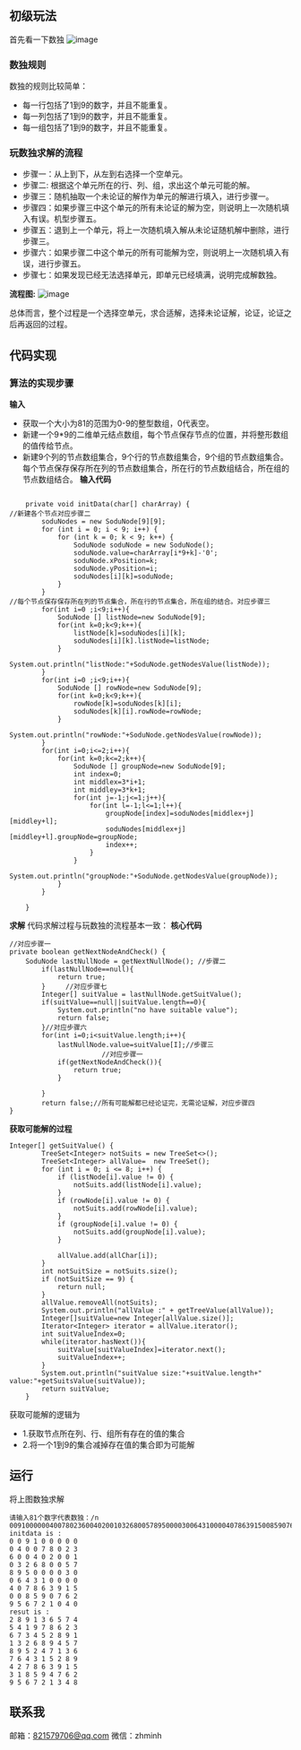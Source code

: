 ## 初级玩法

首先看一下数独
![image](https://github.com/huolizhuminh/AndroidSkills/blob/master/JavaSkillDemo/images/sodu.jpg)

### 数独规则
数独的规则比较简单：
* 每一行包括了1到9的数字，并且不能重复。
* 每一列包括了1到9的数字，并且不能重复。
* 每一组包括了1到9的数字，并且不能重复。

### 玩数独求解的流程
* 步骤一：从上到下，从左到右选择一个空单元。
* 步骤二: 根据这个单元所在的行、列、组，求出这个单元可能的解。
* 步骤三：随机抽取一个未论证的解作为单元的解进行填入，进行步骤一。
* 步骤四：如果步骤三中这个单元的所有未论证的解为空，则说明上一次随机填入有误。机型步骤五。
* 步骤五：退到上一个单元，将上一次随机填入解从未论证随机解中删除，进行步骤三。
* 步骤六：如果步骤二中这个单元的所有可能解为空，则说明上一次随机填入有误，进行步骤五。
* 步骤七：如果发现已经无法选择单元，即单元已经填满，说明完成解数独。

**流程图:**
![image](https://github.com/huolizhuminh/AndroidSkills/blob/master/JavaSkillDemo/images/shuduprocess.jpg)

总体而言，整个过程是一个选择空单元，求合适解，选择未论证解，论证，论证之后再返回的过程。
## 代码实现

### 算法的实现步骤
**输入**
* 获取一个大小为81的范围为0-9的整型数组，0代表空。
* 新建一个9*9的二维单元结点数组，每个节点保存节点的位置，并将整形数组的值传给节点。
* 新建9个列的节点数组集合，9个行的节点数组集合，9个组的节点数组集合。每个节点保存保存所在列的节点数组集合，所在行的节点数组结合，所在组的节点数组结合。
**输入代码**
```

	private void initData(char[] charArray) {
//新建各个节点对应步骤二
		soduNodes = new SoduNode[9][9];
		for (int i = 0; i < 9; i++) {
			for (int k = 0; k < 9; k++) {
				SoduNode soduNode = new SoduNode();
				soduNode.value=charArray[i*9+k]-'0';
				soduNode.xPosition=k;
				soduNode.yPosition=i;
				soduNodes[i][k]=soduNode;
			}
		}
//每个节点保存保存所在列的节点集合，所在行的节点集合，所在组的结合。对应步骤三
		for(int i=0 ;i<9;i++){
			SoduNode [] listNode=new SoduNode[9];
			for(int k=0;k<9;k++){
				listNode[k]=soduNodes[i][k];
				soduNodes[i][k].listNode=listNode;
			}
			System.out.println("listNode:"+SoduNode.getNodesValue(listNode));
		}
		for(int i=0 ;i<9;i++){
			SoduNode [] rowNode=new SoduNode[9];
			for(int k=0;k<9;k++){
				rowNode[k]=soduNodes[k][i];
				soduNodes[k][i].rowNode=rowNode;
			}
			System.out.println("rowNode:"+SoduNode.getNodesValue(rowNode));
		}
		for(int i=0;i<=2;i++){
			for(int k=0;k<=2;k++){
				SoduNode [] groupNode=new SoduNode[9];
				int index=0;
				int middlex=3*i+1;
				int middley=3*k+1;
				for(int j=-1;j<=1;j++){
					for(int l=-1;l<=1;l++){
						groupNode[index]=soduNodes[middlex+j][middley+l];
						soduNodes[middlex+j][middley+l].groupNode=groupNode;
						index++;
					}
				}
				System.out.println("groupNode:"+SoduNode.getNodesValue(groupNode));
			}
		}
	
	}
```
**求解**
代码求解过程与玩数独的流程基本一致：
**核心代码**
```
//对应步骤一
private boolean getNextNodeAndCheck() {
	SoduNode lastNullNode = getNextNullNode(); //步骤二
		if(lastNullNode==null){
			return true;
		}     //对应步骤七
		Integer[] suitValue = lastNullNode.getSuitValue();
		if(suitValue==null||suitValue.length==0){
			System.out.println("no have suitable value");
			return false;
		}//对应步骤六
		for(int i=0;i<suitValue.length;i++){
			lastNullNode.value=suitValue[I];//步骤三
                       //对应步骤一
			if(getNextNodeAndCheck()){
				return true;
			}
			
		}
		return false;//所有可能解都已经论证完，无需论证解，对应步骤四
}
```
**获取可能解的过程**
```
Integer[] getSuitValue() {
    	TreeSet<Integer> notSuits = new TreeSet<>();
		TreeSet<Integer> allValue=	new TreeSet();
		for (int i = 0; i <= 8; i++) {
			if (listNode[i].value != 0) {
				notSuits.add(listNode[i].value);
			}
			if (rowNode[i].value != 0) {
				notSuits.add(rowNode[i].value);
			}
			if (groupNode[i].value != 0) {
				notSuits.add(groupNode[i].value);
			}
			
			allValue.add(allChar[i]);
		}
		int notSuitSize = notSuits.size();
		if (notSuitSize == 9) {
			return null;
		}
		allValue.removeAll(notSuits);
		System.out.println("allValue :" + getTreeValue(allValue));
		Integer[]suitValue=new Integer[allValue.size()];
		Iterator<Integer> iterator = allValue.iterator();
		int suitValueIndex=0;
		while(iterator.hasNext()){
			suitValue[suitValueIndex]=iterator.next();
			suitValueIndex++;
		}
		System.out.println("suitValue size:"+suitValue.length+" value:"+getSuitsValue(suitValue));
		return suitValue;
	}
```
获取可能解的逻辑为
* 1.获取节点所在列、行、组所有存在的值的集合
* 2.将一个1到9的集合减掉存在值的集合即为可能解
## 运行
将上图数独求解
 ```
请输入81个数字代表数独：/n
009100000040078023600402001032680057895000030064310000407863915008590762956721040
initdata is :
0 0 9 1 0 0 0 0 0 
0 4 0 0 7 8 0 2 3 
6 0 0 4 0 2 0 0 1 
0 3 2 6 8 0 0 5 7 
8 9 5 0 0 0 0 3 0 
0 6 4 3 1 0 0 0 0 
4 0 7 8 6 3 9 1 5 
0 0 8 5 9 0 7 6 2 
9 5 6 7 2 1 0 4 0 
resut is :
2 8 9 1 3 6 5 7 4 
5 4 1 9 7 8 6 2 3 
6 7 3 4 5 2 8 9 1 
1 3 2 6 8 9 4 5 7 
8 9 5 2 4 7 1 3 6 
7 6 4 3 1 5 2 8 9 
4 2 7 8 6 3 9 1 5 
3 1 8 5 9 4 7 6 2 
9 5 6 7 2 1 3 4 8 
```
## 联系我
邮箱：821579706@qq.com
微信：zhminh
